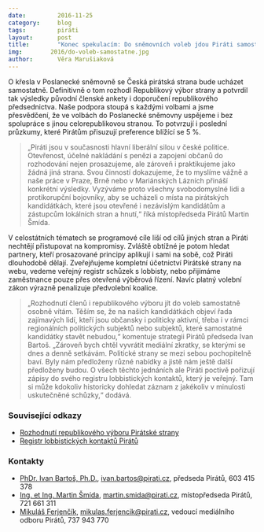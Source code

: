 ```yaml
---
date:         2016-11-25
category:     blog
tags:         piráti
layout:       post
title:        "Konec spekulacím: Do sněmovních voleb jdou Piráti samostatně." 
img:        2016/do-voleb-samostatne.jpg
author:       Věra Marušiaková
---
```


O křesla v Poslanecké sněmovně se Česká pirátská strana bude ucházet samostatně. Definitivně o tom rozhodl Republikový výbor strany a potvrdil tak výsledky původní členské ankety i doporučení republikového předsednictva. Naše podpora stoupá s každými volbami a jsme přesvědčení, že ve volbách do Poslanecké sněmovny uspějeme i bez spolupráce s jinou celorepublikovou stranou. To potvrzují i poslední průzkumy, které Pirátům přisuzují preference blížící se 5 %.

>„Piráti jsou v současnosti hlavní liberální silou v české politice. Otevřenost, účelné nakládání s penězi a zapojení občanů do rozhodování nejen prosazujeme, ale zároveň i praktikujeme jako žádná jiná strana. Svou činností dokazujeme, že to myslíme vážně a naše práce v Praze, Brně nebo v Mariánských Lázních přináší konkrétní výsledky. Vyzýváme proto všechny svobodomyslné lidi a protikorupční bojovníky, aby se ucházeli o místa na pirátských kandidátkách, které jsou otevřené i nezávislým kandidátům a zástupcům lokálních stran a hnutí,“ říká místopředseda Pirátů Martin Šmída.

V celostátních tématech se programové cíle liší od cílů jiných stran a Piráti nechtějí přistupovat na kompromisy. Zvláště obtížné je potom hledat partnery, kteří prosazované principy aplikují i sami na sobě, což Piráti dlouhodobě dělají. Zveřejňujeme kompletní účetnictví Pirátské strany na webu, vedeme veřejný registr schůzek s lobbisty, nebo přijímáme zaměstnance pouze přes otevřená výběrová řízení. Navíc platný volební zákon výrazně penalizuje předvolební koalice.

>„Rozhodnutí členů i republikového výboru jít do voleb samostatně osobně vítám. Těším se, že na našich kandidátkách objeví řada zajímavých lidí, kteří jsou občansky i politicky aktivní, třeba i v rámci regionálních politických subjektů nebo subjektů, které samostatné kandidátky stavět nebudou,“ komentuje strategii Pirátů předseda Ivan Bartoš. „Zároveň bych chtěl vyvrátit mediální zkratky, se kterými se dnes a denně setkávám. Politické strany se mezi sebou pochopitelně baví. Byly nám předloženy různé nabídky a jistě nám ještě další předloženy budou. O všech těchto jednáních ale Piráti poctivě pořizují zápisy do svého registru lobbistických kontaktů, který je veřejný. Tam si může kdokoliv historicky dohledat záznam z jakékoliv v minulosti uskutečněné schůzky,“ dodává.

### Související odkazy 

* [Rozhodnutí republikového výboru Pirátské strany](https://forum.pirati.cz/hlasovani-republikoveho-vyboru-f578/rv-58-2016-rozhodnuti-o-samostatne-kandidatce-r-h-1-k-t35380.html#p478181)
* [Registr lobbistických kontaktů Pirátů](https://forum.pirati.cz/oznameni-f595/evidence-lobbistickych-kontaktu-t13315.html)

### Kontakty

* [PhDr. Ivan Bartoš, Ph.D.](https://www.pirati.cz/lide/ivan_bartos), [ivan.bartos@pirati.cz](mailto:ivan.bartos@pirati.cz), předseda Pirátů, 603 415 378
* [Ing. et Ing. Martin Šmída](https://www.pirati.cz/lide/martin_smida), [martin.smida@pirati.cz](mailto:martin.smida@pirati.cz), místopředseda Pirátů, 721 661 311
* [Mikuláš Ferjenčík](https://www.pirati.cz/lide/mikulas_ferjencik), [mikulas.ferjencik@pirati.cz](mailto:mikulas.ferjencik@pirati.cz), vedoucí mediálního odboru Pirátů, 737 943 770
